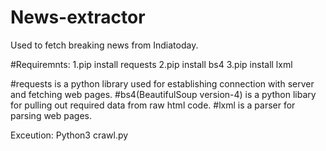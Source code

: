 # News-extractor
Used to fetch breaking news from Indiatoday.

#Requiremnts:
1.pip install requests
2.pip install bs4
3.pip install lxml

#requests is a python library used for establishing connection with server and fetching web pages.
#bs4(BeautifulSoup version-4) is a python libary for pulling out required data from raw html code.
#lxml is a parser for parsing web pages.

Exceution:
Python3 crawl.py
